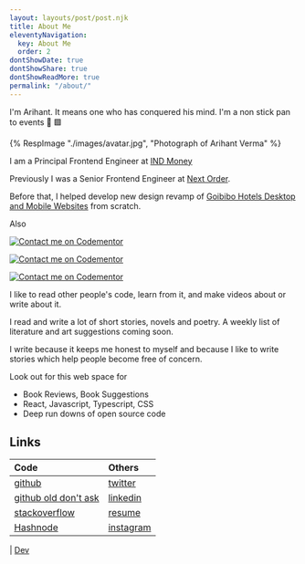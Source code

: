 ```yaml
---
layout: layouts/post/post.njk
title: About Me
eleventyNavigation:
  key: About Me
  order: 2
dontShowDate: true
dontShowShare: true
dontShowReadMore: true
permalink: "/about/"
---
```


I'm Arihant. It means one who has conquered his mind. I'm a non stick pan to events 🥘 🟩

<div>
{% RespImage "./images/avatar.jpg", "Photograph of Arihant Verma" %}
</div>

I am a Principal Frontend Engineer at [IND Money](https://www.indmoney.com/)

Previously I was a Senior Frontend Engineer at [Next Order](https://nextorder.com.au).

Before that, I helped develop new design revamp of [Goibibo Hotels Desktop and Mobile Websites](https://goibibo.com/hotels/) from scratch.

Also

[![Contact me on Codementor](https://www.codementor.io/m-badges/arihantverma/im-a-cm-b.svg)](https://www.codementor.io/@arihantverma?refer=badge)

[![Contact me on Codementor](https://www.codementor.io/m-badges/arihantverma/contact-me.svg)](https://www.codementor.io/@arihantverma?refer=badge)

[![Contact me on Codementor](https://www.codementor.io/m-badges/arihantverma/book-session.svg)](https://www.codementor.io/@arihantverma?refer=badge)

<!-- I'm looking for my next web front end gig. My [resume](/resume). -->

I like to read other people's code, learn from it, and make videos about or write about it.

I read and write a lot of short stories, novels and poetry. A weekly list of literature and art suggestions coming soon.

I write because it keeps me honest to myself and because I like to write stories which help people become free of concern.

Look out for this web space for

- Book Reviews, Book Suggestions
- React, Javascript, Typescript, CSS
- Deep run downs of open source code

## Links

| Code                                                                | Others                                                |
| :------------------------------------------------------------------ | :---------------------------------------------------- |
| [github](https://github.com/arihantverma)                           | [twitter](https://twitter.com/gdadsriver)             |
| [github old don't ask](https://github.com/gdad-s-river)             | [linkedin](https://www.linkedin.com/in/arihantverma/) |
| [stackoverflow](https://stackoverflow.com/users/5106072/gdadsriver) | [resume](/resume)                                     |
| [Hashnode](https://tech.arihantverma.com)                           | [instagram](https://instagram.com/gdadsriver/)        |

| [Dev](https://dev.to/arihantverma)

<!-- todo:
  1. add IRC username
  2. dev.to
  3. hashnode
 -->
